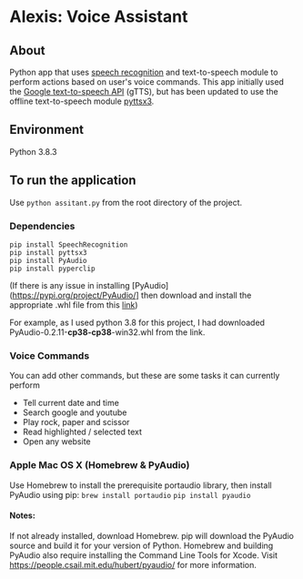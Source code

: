 # Alexis: Voice Assistant

## About 
Python app that uses [speech recognition](https://pypi.org/project/SpeechRecognition/)
and text-to-speech module to perform actions based on user's voice commands. 
This app initially used the [Google text-to-speech API](https://pypi.org/project/gTTS/) (gTTS), 
but has been updated to use the offline text-to-speech module [pyttsx3](https://pypi.org/project/pyttsx3/).

## Environment
Python 3.8.3

## To run the application
Use `python assitant.py` from the root directory of the project.

### Dependencies
```
pip install SpeechRecognition
pip install pyttsx3
pip install PyAudio
pip install pyperclip
```
(If there is any issue in installing [PyAudio](https://pypi.org/project/PyAudio/] then download and install the 
appropriate .whl file from this [link](https://www.lfd.uci.edu/~gohlke/pythonlibs/#pyaudio))

For example, as I used python 3.8 for this project, I had downloaded PyAudio-0.2.11-**cp38-cp38**-win32.whl
from the link.

### Voice Commands
You can add other commands, but these are some tasks it can currently perform
- Tell current date and time
- Search google and youtube
- Play rock, paper and scissor
- Read highlighted / selected text 
- Open any website 

### Apple Mac OS X (Homebrew & PyAudio)
Use Homebrew to install the prerequisite portaudio library, then install PyAudio using pip:
`brew install portaudio`
`pip install pyaudio`

#### Notes:
If not already installed, download Homebrew.
pip will download the PyAudio source and build it for your version of Python.
Homebrew and building PyAudio also require installing the Command Line Tools for Xcode.
Visit https://people.csail.mit.edu/hubert/pyaudio/ for more information.
